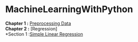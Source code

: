 # MachineLearningWithPython
**Chapter 1 :** [Preprocessing Data](https://github.com/bansalrishi/MachineLearningWithPython/blob/master/01.%20Data%20Pre-Processing.ipynb)  
**Chapter 2 :** [Regression]  
    *Section 1 :[Simple Linear Regression](https://github.com/bansalrishi/MachineLearningWithPython/blob/master/02.%20Regression.ipynb)  

